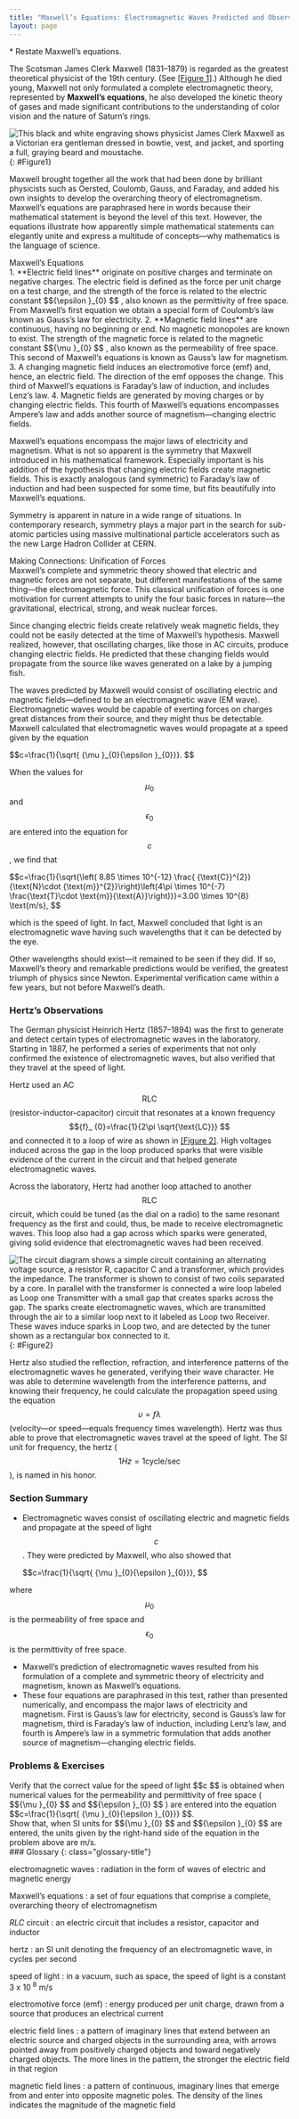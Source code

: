 ```yaml
---
title: "Maxwell’s Equations: Electromagnetic Waves Predicted and Observed"
layout: page
---
```


<div class="abstract" markdown="1">
* Restate Maxwell’s equations.
</div>

The Scotsman James Clerk Maxwell (1831–1879) is regarded as the greatest
theoretical physicist of the 19th century. (See [[Figure 1]](#Figure1).)
Although he died young, Maxwell not only formulated a complete electromagnetic
theory, represented by **Maxwell’s equations**, he also developed the kinetic
theory of gases and made significant contributions to the understanding of color
vision and the nature of Saturn’s rings.

![This black and white engraving shows physicist James Clerk Maxwell as a Victorian era gentleman dressed in bowtie, vest, and jacket, and sporting a full, graying beard and moustache.](../resources/Figure_24_01_01a.jpg "James Clerk Maxwell, a 19th-century physicist, developed a theory that explained the relationship between electricity and magnetism and correctly predicted that visible light is caused by electromagnetic waves. (credit: G. J. Stodart)")
{: #Figure1}

Maxwell brought together all the work that had been done by brilliant physicists
such as Oersted, Coulomb, Gauss, and Faraday, and added his own insights to
develop the overarching theory of electromagnetism. Maxwell’s equations are
paraphrased here in words because their mathematical statement is beyond the
level of this text. However, the equations illustrate how apparently simple
mathematical statements can elegantly unite and express a multitude of
concepts—why mathematics is the language of science.

<div class="note" data-has-label="true" data-label="" markdown="1">
<div class="title">
Maxwell’s Equations
</div>
1.   **Electric field lines** originate on positive charges and terminate on negative charges. The electric field is defined as the force per unit charge on a test charge, and the strength of the force is related to the electric constant
     $${\epsilon }_{0} $$ ,   also known as the permittivity of free space. From Maxwell’s first equation we obtain a special form of Coulomb’s law known as Gauss’s law for electricity.
2.   **Magnetic field lines** are continuous, having no beginning or end. No magnetic monopoles are known to exist. The strength of the magnetic force is related to the magnetic constant
     $${\mu }_{0} $$ ,   also known as the permeability of free space. This second of Maxwell’s equations is known as Gauss’s law for magnetism.
3.   A changing magnetic field induces an electromotive force (emf) and, hence, an electric field. The direction of the emf opposes the change. This third of Maxwell’s equations is Faraday’s law of induction, and includes Lenz’s law.
4.   Magnetic fields are generated by moving charges or by changing electric fields. This fourth of Maxwell’s equations encompasses Ampere’s law and adds another source of magnetism—changing electric fields. 

</div>

Maxwell’s equations encompass the major laws of electricity and magnetism. What
is not so apparent is the symmetry that Maxwell introduced in his mathematical
framework. Especially important is his addition of the hypothesis that changing
electric fields create magnetic fields. This is exactly analogous (and
symmetric) to Faraday’s law of induction and had been suspected for some time,
but fits beautifully into Maxwell’s equations.

Symmetry is apparent in nature in a wide range of situations. In contemporary
research, symmetry plays a major part in the search for sub-atomic particles
using massive multinational particle accelerators such as the new Large Hadron
Collider at CERN.

<div class="note" data-has-label="true" data-label="" markdown="1">
<div class="title">
Making Connections: Unification of Forces
</div>
Maxwell’s complete and symmetric theory showed that electric and magnetic forces are not separate, but different manifestations of the same thing—the electromagnetic force. This classical unification of forces is one motivation for current attempts to unify the four basic forces in nature—the gravitational, electrical, strong, and weak nuclear forces.

</div>

Since changing electric fields create relatively weak magnetic fields, they
could not be easily detected at the time of Maxwell’s hypothesis. Maxwell
realized, however, that oscillating charges, like those in AC circuits, produce
changing electric fields. He predicted that these changing fields would
propagate from the source like waves generated on a lake by a jumping fish.

The waves predicted by Maxwell would consist of oscillating electric and
magnetic fields—defined to be an electromagnetic wave (EM wave). Electromagnetic
waves would be capable of exerting forces on charges great distances from their
source, and they might thus be detectable. Maxwell calculated that
electromagnetic waves would propagate at a speed given by the equation

<div class="equation" >
 $$c=\frac{1}{\sqrt{ {\mu }_{0}{\epsilon }_{0}}}. $$
</div>

When the values for $${\mu }_{0} $$ and $${\epsilon }_{0} $$ are entered into
the equation for $$c $$ , we find that

<div class="equation" >
 $$c=\frac{1}{\sqrt{\left( 8.85 \times 10^{-12}  \frac{ {\text{C}}^{2}}{\text{N}\cdot {\text{m}}^{2}}\right)\left(4\pi  \times 10^{-7}  \frac{\text{T}\cdot \text{m}}{\text{A}}\right)}}=3.00 \times 10^{8}  \text{m/s}, $$
</div>

which is the speed of light. In fact, Maxwell concluded that light is an
electromagnetic wave having such wavelengths that it can be detected by the eye.

Other wavelengths should exist—it remained to be seen if they did. If so,
Maxwell’s theory and remarkable predictions would be verified, the greatest
triumph of physics since Newton. Experimental verification came within a few
years, but not before Maxwell’s death.

### Hertz’s Observations

The German physicist Heinrich Hertz (1857–1894) was the first to generate and
detect certain types of electromagnetic waves in the laboratory. Starting in
1887, he performed a series of experiments that not only confirmed the existence
of electromagnetic waves, but also verified that they travel at the speed of
light.

Hertz used an AC $$\text{RLC} $$
(resistor-inductor-capacitor) circuit that resonates at a known frequency $${f}_
{0}=\frac{1}{2\pi \sqrt{\text{LC}}} $$ and connected it to a loop of wire as
shown in [[Figure 2]](#Figure2). High voltages induced across the gap in the
loop produced sparks that were visible evidence of the current in the circuit
and that helped generate electromagnetic waves.

Across the laboratory, Hertz had another loop attached to another $$\text{RLC}
$$ circuit, which could be tuned (as the dial on a radio) to the same resonant
frequency as the first and could, thus, be made to receive electromagnetic
waves. This loop also had a gap across which sparks were generated, giving solid
evidence that electromagnetic waves had been received.

![The circuit diagram shows a simple circuit containing an alternating voltage source, a resistor R, capacitor C and a transformer, which provides the impedance. The transformer is shown to consist of two coils separated by a core. In parallel with the transformer is connected a wire loop labeled as Loop one Transmitter with a small gap that creates sparks across the gap. The sparks create electromagnetic waves, which are transmitted through the air to a similar loop next to it labeled as Loop two Receiver. These waves induce sparks in Loop two, and are detected by the tuner shown as a rectangular box connected to it.](../resources/Figure_24_01_02a.jpg "The apparatus used by Hertz in 1887 to generate and detect electromagnetic waves. An \( RLC \) circuit connected to the first loop caused sparks across a gap in the wire loop and generated electromagnetic waves. Sparks across a gap in the second loop located across the laboratory gave evidence that the waves had been received. ")
{: #Figure2}

Hertz also studied the reflection, refraction, and interference patterns of the
electromagnetic waves he generated, verifying their wave character. He was able
to determine wavelength from the interference patterns, and knowing their
frequency, he could calculate the propagation speed using the equation
$$\upsilon =f\lambda $$
(velocity—or speed—equals frequency times wavelength). Hertz was thus able to
prove that electromagnetic waves travel at the speed of light. The SI unit for
frequency, the hertz ( $$1 Hz=1 \text{cycle/sec} $$ ), is named in his honor.

### Section Summary

* Electromagnetic waves consist of oscillating electric and magnetic fields and
  propagate at the speed of light $$c $$ . They were predicted by Maxwell, who
  also showed that

  <div class="equation" >
   $$c=\frac{1}{\sqrt{ {\mu }_{0}{\epsilon }_{0}}}, $$
  </div>

where $${\mu }_{0} $$ is the permeability of free space and $${\epsilon }_{0} $$
is the permittivity of free space.

* Maxwell’s prediction of electromagnetic waves resulted from his formulation of
  a complete and symmetric theory of electricity and magnetism, known as
  Maxwell’s equations.
* These four equations are paraphrased in this text, rather than presented
  numerically, and encompass the major laws of electricity and magnetism. First
  is Gauss’s law for electricity, second is Gauss’s law for magnetism, third is
  Faraday’s law of induction, including Lenz’s law, and fourth is Ampere’s law
  in a symmetric formulation that adds another source of magnetism—changing
  electric fields.

### Problems &amp; Exercises

<div class="exercise" data-element-type="problems-exercises">
<div class="problem" markdown="1">
Verify that the correct value for the speed of light  $$c $$
 is obtained when numerical values for the permeability and permittivity of free space ( $${\mu }_{0} $$
 and  $${\epsilon }_{0} $$ ) 
are entered into the equation  $$c=\frac{1}{\sqrt{ {\mu }_{0}{\epsilon }_{0}}} $$.

</div>
</div>

<div class="exercise" data-element-type="problems-exercises">
<div class="problem" markdown="1">
Show that, when SI units for  $${\mu }_{0} $$
 and  $${\epsilon }_{0} $$
 are entered, the units given by the right-hand side of the equation in the problem above are m/s.

</div>
</div>

<div class="glossary" markdown="1">
### Glossary
{: class="glossary-title"}

electromagnetic waves
: radiation in the form of waves of electric and magnetic energy

Maxwell’s equations
: a set of four equations that comprise a complete, overarching theory of
electromagnetism

*RLC* circuit
: an electric circuit that includes a resistor, capacitor and inductor

hertz
: an SI unit denoting the frequency of an electromagnetic wave, in cycles per
second

speed of light
: in a vacuum, such as space, the speed of light is a constant 3 x 10<sup>
8</sup> m/s

electromotive force (emf)
: energy produced per unit charge, drawn from a source that produces an
electrical current

electric field lines
: a pattern of imaginary lines that extend between an electric source and
charged objects in the surrounding area, with arrows pointed away from
positively charged objects and toward negatively charged objects. The more lines
in the pattern, the stronger the electric field in that region

magnetic field lines
: a pattern of continuous, imaginary lines that emerge from and enter into
opposite magnetic poles. The density of the lines indicates the magnitude of the
magnetic field

</div>
